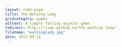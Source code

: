 ```yaml
---
layout: code-page
title: The Walking Lady
gridcategory: games
alttext: A simple falling objects game.
redirect: http://lizgw.github.io/the-walking-lady/
filename: "walkinglady.jpg"
date: 2015-06-12
---
```

